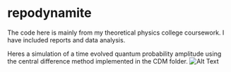# repodynamite
The code here is mainly from my theoretical physics college coursework. I have included reports and data analysis.

Heres a simulation of a time evolved quantum probability amplitude using the central difference method implemented in the CDM folder.
![Alt Text](https://github.com/diagonal-hamiltonian/repodynamite/blob/master/Other/Animation.gif)

